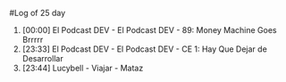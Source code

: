 #Log of 25 day

1. [00:00] El Podcast DEV - El Podcast DEV - 89: Money Machine Goes Brrrrr
1. [23:33] El Podcast DEV - El Podcast DEV - CE 1: Hay Que Dejar de Desarrollar
1. [23:44] Lucybell - Viajar - Mataz
